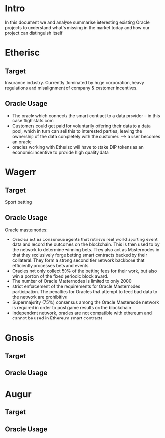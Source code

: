 # Intro
In this document we and analyse summarise interesting existing Oracle projects to understand what's missing in the market today and how our project can distinguish itself

# Etherisc
## Target
Insurance industry.
Currently dominated by huge corporation, heavy regulations and misalignment of company & customer incentives.
## Oracle Usage
- The oracle which connects the smart contract to a data provider – in this case flightstats.com
- Customers could get paid for voluntarily offering their data to a data pool, which in turn can sell this to interested parties, leaving the ownership of the data completely with the customer. --> a user becomes an oracle
- oracles working with Etherisc will have to stake DIP tokens as an economic incentive to provide high quality data

# Wagerr
## Target
Sport betting
## Oracle Usage
Oracle masternodes:
- Oracles act as consensus agents that retrieve real world sporting event data and record the outcomes on the blockchain. This is then used to by the network to determine winning bets. They also act as Masternodes in that they exclusively forge betting smart contracts backed by their collateral. They form a strong second tier network backbone that efficiently processes bets and events
- Oracles not only collect 50% of the betting fees for their work, but also win a portion of the fixed periodic block award.
- The number of Oracle Masternodes is limited to only 2000
- strict enforcement of the requirements for Oracle Masternodes participation. The penalties for Oracles that attempt to feed bad data to the network are prohibitive
- Supermajority (75%) consensus among the Oracle Masternode network is required in order to post game results on the blockchain
- Independent network, oracles are not compatible with ethereum and cannot be used in Ethereum smart contracts

# Gnosis
## Target
## Oracle Usage

# Augur
## Target
## Oracle Usage
